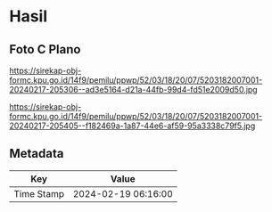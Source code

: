 # Hasil

## Foto C Plano

https://sirekap-obj-formc.kpu.go.id/14f9/pemilu/ppwp/52/03/18/20/07/5203182007001-20240217-205306--ad3e5164-d21a-44fb-99d4-fd51e2009d50.jpg

https://sirekap-obj-formc.kpu.go.id/14f9/pemilu/ppwp/52/03/18/20/07/5203182007001-20240217-205405--f182469a-1a87-44e6-af59-95a3338c79f5.jpg


## Metadata

| Key        | Value               |
| ---------- | ------------------- |
| Time Stamp | 2024-02-19 06:16:00 |



